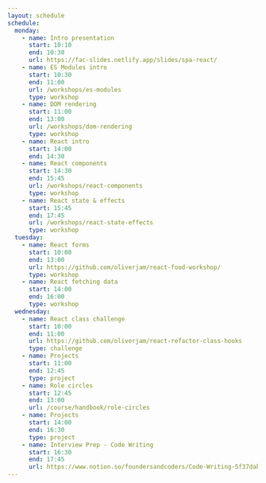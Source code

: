 ```yaml
---
layout: schedule
schedule:
  monday:
    - name: Intro presentation
      start: 10:10
      end: 10:30
      url: https://fac-slides.netlify.app/slides/spa-react/
    - name: ES Modules intro
      start: 10:30
      end: 11:00
      url: /workshops/es-modules
      type: workshop
    - name: DOM rendering
      start: 11:00
      end: 13:00
      url: /workshops/dom-rendering
      type: workshop
    - name: React intro
      start: 14:00
      end: 14:30
    - name: React components
      start: 14:30
      end: 15:45
      url: /workshops/react-components
      type: workshop
    - name: React state & effects
      start: 15:45
      end: 17:45
      url: /workshops/react-state-effects
      type: workshop
  tuesday:
    - name: React forms
      start: 10:00
      end: 13:00
      url: https://github.com/oliverjam/react-food-workshop/
      type: workshop
    - name: React fetching data
      start: 14:00
      end: 16:00
      type: workshop
  wednesday:
    - name: React class challenge
      start: 10:00
      end: 11:00
      url: https://github.com/oliverjam/react-refactor-class-hooks
      type: challenge
    - name: Projects
      start: 11:00
      end: 12:45
      type: project
    - name: Role circles
      start: 12:45
      end: 13:00
      url: /course/handbook/role-circles
    - name: Projects
      start: 14:00
      end: 16:30
      type: project
    - name: Interview Prep - Code Writing
      start: 16:30
      end: 17:45
      url: https://www.notion.so/foundersandcoders/Code-Writing-5f37dabeebc149309d8b8198304288b9/
---
```

